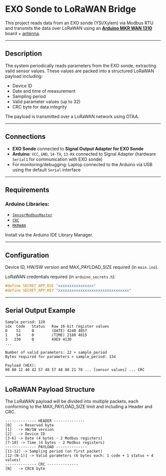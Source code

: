 # EXO Sonde to LoRaWAN Bridge

This project reads data from an EXO sonde (YSI/Xylem) via Modbus RTU and transmits the data over LoRaWAN using an [**Arduino MKR WAN 1310**](https://store.arduino.cc/products/arduino-mkr-wan-1310) 
board + [antenna](https://store.arduino.cc/products/dipole-pentaband-waterproof-antenna).

---

## Description

The system periodically reads parameters from the EXO sonde, extracting valid sensor values. These values are packed into a structured LoRaWAN payload including:

- Device ID
- Date and time of measurement
- Sampling period
- Valid parameter values (up to 32)
- CRC byte for data integrity

The payload is transmitted over a LoRaWAN network using OTAA.

---

## Connections

- **EXO Sonde** connected to **Signal Output Adapter for EXO Sonde** 
- **Arduino**: `VCC`, `GND`, `14-TX`, `13-RX` connected to Signal Adapter (hardware `Serial1` for communication with EXO sonde)
- For monitoring/debugging: Laptop connected to the Arduino via USB using the default `Serial` interface 

---

## Requirements

### Arduino Libraries:

- [`SensorModbusMaster`](https://github.com/EnviroDIY/SensorModbusMaster)
- [`CRC`](https://github.com/RobTillaart/CRC)
- [`MKRWAN`](https://docs.arduino.cc/libraries/mkrwan)

Install via the Arduino IDE Library Manager.

---

## Configuration

Device ID, HW/SW version and MAX_PAYLOAD_SIZE required (in `main.ino`).

LoRaWAN credentials required (in `arduino_secrets.h`):

```cpp
#define SECRET_APP_EUI "xxxxxxxxxxxxxxxx"
#define SECRET_APP_KEY "xxxxxxxxxxxxxxxxxxxxxxxxxxxxxxxx"
```

---

## Serial Output Example

```
Sample period: 120
idx  Code   Status   Raw 16-bit register values
0    51     0        (DATE) 4240 4857
1    54     0        (TIME) 2180 4815
3	230	    0	     49E9 413D
...

Number of valid parameters: 22 + sample_period
Bytes required for parameters + sample_period: 134

Payload (HEX): 
00 00 12 40 42 57 48 57 48 80 21 78 ... [sensor values] ... CRC
```

---

## LoRaWAN Payload Structure

The LoRaWAN payload will be divided into multiple packets, each conforming to the MAX_PAYLOAD_SIZE limit and including a Header and CRC.

```
-------------- HEADER --------------
[0]   -> Reserved byte
[1]   -> HW/SW version
[2]   -> Device ID
[3-6] -> Date (4 bytes - 2 Modbus registers)
[7-10] -> Time (4 bytes - 2 Modbus registers)
-------------- PAYLOAD --------------
[11-12] -> Sampling period (on first packet)
[12-(N-1)] -> Valid parameters (6 bytes each: 1 code + 1 status + 4 values)
-------------- CRC --------------
[N]   -> CRC8 byte
```





